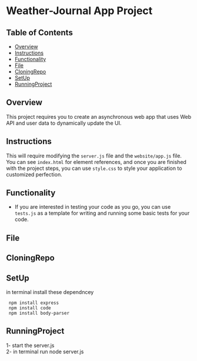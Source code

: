 # Weather-Journal App Project

## Table of Contents
- [Overview](#Overview)
- [Instructions](#instructions)
- [Functionality](#functionality)
- [File](#File)
- [CloningRepo](#CloningRepo)
- [SetUp](#SetUp)
- [RunningProject](#RunningProject)

## Overview
This project requires you to create an asynchronous web app that uses Web API and user data to dynamically update the UI. 

## Instructions
This will require modifying the `server.js` file and the `website/app.js` file. You can see `index.html` for element references, and once you are finished with the project steps, you can use `style.css` to style your application to customized perfection.

## Functionality 
- If you are interested in testing your code as you go, you can use `tests.js` as a template for writing and running some basic tests for your code.

## File

## CloningRepo

## SetUp
in terminal install these dependncey 
```
 npm install express
 npm install code
 npm install body-parser
 ```
 ## RunningProject
 1- start the server.js\
 2- in terminal run node server.js
 
